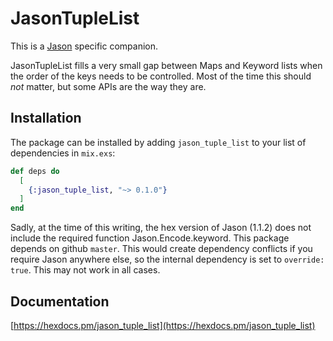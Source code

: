 # JasonTupleList

This is a [Jason](https://hex.pm/packages/jason) specific companion.

JasonTupleList fills a very small gap between Maps and Keyword lists when
the order of the keys needs to be controlled. Most of the time this
should _not_ matter, but some APIs are the way they are.

## Installation

The package can be
installed by adding `jason_tuple_list` to your list of dependencies in `mix.exs`:

```elixir
def deps do
  [
    {:jason_tuple_list, "~> 0.1.0"}
  ]
end
```

Sadly, at the time of this writing, the hex version of Jason (1.1.2)
does not include the required function Jason.Encode.keyword.
This package depends on github `master`. This would create dependency
conflicts if you require Jason anywhere else, so the internal
dependency is set to `override: true`. This may not work in all cases.

## Documentation

[https://hexdocs.pm/jason_tuple_list](https://hexdocs.pm/jason_tuple_list)

